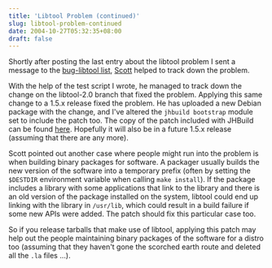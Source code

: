 ```yaml
---
title: 'Libtool Problem (continued)'
slug: libtool-problem-continued
date: 2004-10-27T05:32:35+08:00
draft: false
---
```


Shortly after posting the last entry about the libtool problem I sent a
message to the [bug-libtool
list](http://news.gmane.org/gmane.comp.gnu.libtool.bugs),
[Scott](http://www.netsplit.com/blog) helped to track down the problem.

With the help of the test script I wrote, he managed to track down the
change on the libtool-2.0 branch that fixed the problem. Applying this
same change to a 1.5.x release fixed the problem. He has uploaded a new
Debian package with the change, and I\'ve altered the
`jhbuild bootstrap` module set to include the patch too. The copy of the
patch included with JHBuild can be found
[here](http://cvs.gnome.org/viewcvs/jhbuild/patches/libtool-1.5.10-deplibs-in-conv.patch?view=markup).
Hopefully it will also be in a future 1.5.x release (assuming that there
are any more).

Scott pointed out another case where people might run into the problem
is when building binary packages for software. A packager usually builds
the new version of the software into a temporary prefix (often by
setting the `$DESTDIR` environment variable when calling
`make install`). If the package includes a library with some
applications that link to the library and there is an old version of the
package installed on the system, libtool could end up linking with the
library in `/usr/lib`, which could result in a build failure if some new
APIs were added. The patch should fix this particular case too.

So if you release tarballs that make use of libtool, applying this patch
may help out the people maintaining binary packages of the software for
a distro too (assuming that they haven\'t gone the scorched earth route
and deleted all the `.la` files \...).
